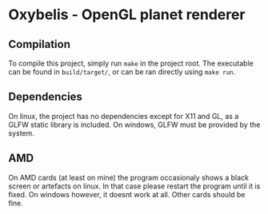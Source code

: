 # Oxybelis - OpenGL planet renderer

## Compilation

To compile this project, simply run `make` in the project root. The executable can be found in
`build/target/`, or can be ran directly using `make run`.

## Dependencies

On linux, the project has no dependencies except for X11 and GL, as a GLFW static library is included.
On windows, GLFW must be provided by the system.

## AMD

On AMD cards (at least on mine) the program occasionaly shows a black screen or artefacts on linux. In that
case please restart the program until it is fixed. On windows however, it doesnt work at all. Other cards should be
fine.
